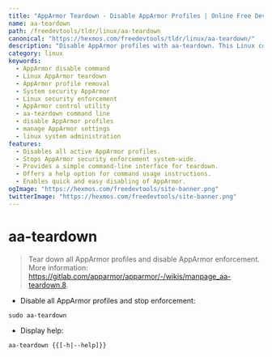 ```yaml
---
title: "AppArmor Teardown - Disable AppArmor Profiles | Online Free DevTools by Hexmos"
name: aa-teardown
path: /freedevtools/tldr/linux/aa-teardown
canonical: "https://hexmos.com/freedevtools/tldr/linux/aa-teardown/"
description: "Disable AppArmor profiles with aa-teardown. This Linux command provides system-level AppArmor control, instantly stopping enforcement. Free online tool, no registration required."
category: linux
keywords:
  - AppArmor disable command
  - Linux AppArmor teardown
  - AppArmor profile removal
  - System security AppArmor
  - Linux security enforcement
  - AppArmor control utility
  - aa-teardown command line
  - disable AppArmor profiles
  - manage AppArmor settings
  - linux system administration
features:
  - Disables all active AppArmor profiles.
  - Stops AppArmor security enforcement system-wide.
  - Provides a simple command-line interface for teardown.
  - Offers a help option for command usage instructions.
  - Enables quick and easy disabling of AppArmor.
ogImage: "https://hexmos.com/freedevtools/site-banner.png"
twitterImage: "https://hexmos.com/freedevtools/site-banner.png"
---
```


# aa-teardown

> Tear down all AppArmor profiles and disable AppArmor enforcement.
> More information: <https://gitlab.com/apparmor/apparmor/-/wikis/manpage_aa-teardown.8>.

- Disable all AppArmor profiles and stop enforcement:

`sudo aa-teardown`

- Display help:

`aa-teardown {{[-h|--help]}}`
